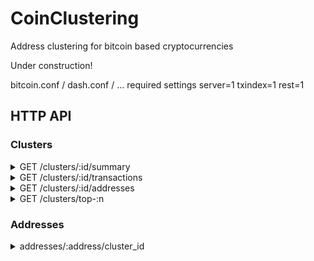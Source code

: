 # CoinClustering
Address clustering for bitcoin based cryptocurrencies

Under construction!

bitcoin.conf / dash.conf / ... required settings
server=1
txindex=1
rest=1

## HTTP API

### Clusters
<details>
 <summary>GET /clusters/:id/summary</summary>

# Example
## Request
`/clusters/867498/summary`
## Response
``` json
{
  "balance": 0,
  "firstTransaction": {
    "txid": "31f3710a0a6fede8d198fd1da26124dcc55d3bb4afad818050aa2413dc210564",
    "height": 313604,
    "n": 1
  },
  "lastTransaction": {
    "txid": "2608555083f4e2b46189f395fee7c4e44fe462f3da0faa07e3ad3af10ebc98d7",
    "height": 313652,
    "n": 1
  },
  "addressCount": 3
}
```
</details>
<details>
 <summary>GET /clusters/:id/transactions</summary>

# Query parameters
* after (optional)
* limit (optional)
# Example
## Request
`/clusters/867498/transactions`
## Response
``` json
[
  {
    "txid": "31f3710a0a6fede8d198fd1da26124dcc55d3bb4afad818050aa2413dc210564",
    "height": 313604,
    "n": 1
  },
  {
    "txid": "9d05dc6580b7336a01ba83ee8adbfb214950dc42252ae4fdca45424cbc7519e2",
    "height": 313613,
    "n": 1
  },
  {
    "txid": "d0414c14591e307157b72a7091dd46be4763d1ad3d2edcb00547f43b5fe6b4b8",
    "height": 313626,
    "n": 1
  },
  {
    "txid": "2608555083f4e2b46189f395fee7c4e44fe462f3da0faa07e3ad3af10ebc98d7",
    "height": 313652,
    "n": 1
  }
]
```
</details>
<details>
 <summary>GET /clusters/:id/addresses</summary>

# Query parameters
* after (optional)
* limit (optional)
# Example
## Request
`/clusters/867498/addresses`
## Response
``` json
[
  {
    "addressIndex": 0,
    "address": "Lg1a7xRpiyMVAKvhLCrh78TEg1SLrVt2Eg"
  },
  {
    "addressIndex": 1,
    "address": "LZvdRoB5LWPdodp8qsWLudgYZ4cFQ9syCx"
  },
  {
    "addressIndex": 2,
    "address": "LXQUw5bQvuGFjf9uMR3dey8zLK8v2NkW8N"
  }  
]
```
</details>
<details>
 <summary>GET /clusters/top-:n</summary>

`clusters/top-5`
``` json
[
  {
    "clusterId": 34737550,
    "balance": 116069306126068
  },
  {
    "clusterId": 3406070,
    "balance": 99398189164815
  },
  {
    "clusterId": 15450407,
    "balance": 89713539855629
  },
  {
    "clusterId": 15419485,
    "balance": 89707097731123
  },
  {
    "clusterId": 15449624,
    "balance": 89552106923194
  }
]
```
</details>

### Addresses
<details>
 <summary>addresses/:address/cluster_id</summary>

`/addresses/Lg1a7xRpiyMVAKvhLCrh78TEg1SLrVt2Eg/cluster_id`
``` json
867498
```
</details>